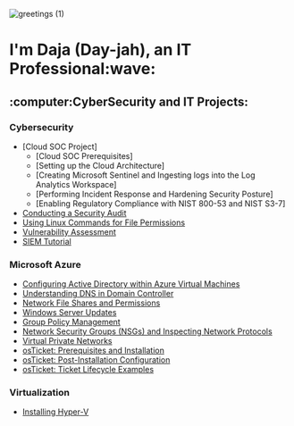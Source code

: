 ![greetings (1)](https://user-images.githubusercontent.com/109401839/212478916-224c7588-ae9d-41bf-ad0f-228ab2e0d110.gif)

<h1>I'm Daja (Day-jah), an IT Professional:wave:</h1>

<h2>:computer:CyberSecurity and IT Projects:</h2>
  
<h3>Cybersecurity</h3>

- [Cloud SOC Project]
   - [Cloud SOC Prerequisites]
   - [Setting up the Cloud Architecture]
   - [Creating Microsoft Sentinel and Ingesting logs into the Log Analytics Workspace]
   - [Performing Incident Response and Hardening Security Posture]
   - [Enabling Regulatory Compliance with NIST 800-53 and NIST S3-7]
- [Conducting a Security Audit](https://github.com/dajat/audit)
- [Using Linux Commands for File Permissions](https://github.com/dajat/linux)
- [Vulnerability Assessment](https://github.com/dajat/vulnerability-assessment)
- [SIEM Tutorial](https://github.com/dajat/SIEM_tutorial)

<h3>Microsoft Azure</h3>
  
- [Configuring Active Directory within Azure Virtual Machines](https://github.com/dajat/configure-ad)
- [Understanding DNS in Domain Controller](https://github.com/dajat/DNS-Azure)
- [Network File Shares and Permissions](https://github.com/dajat/network-file-share)
- [Windows Server Updates](https://github.com/dajat/ws-updates)
- [Group Policy Management](https://github.com/dajat/gp-policy)
- [Network Security Groups (NSGs) and Inspecting Network Protocols](https://github.com/dajat/nsg-protocols)
- [Virtual Private Networks](https://github.com/dajat/vpn-discover)
- [osTicket: Prerequisites and Installation](https://github.com/dajat/osticket-prereqs)
- [osTicket: Post-Installation Configuration](https://github.com/dajat/post-install-config)
- [osTicket: Ticket Lifecycle Examples](https://github.com/dajat/ticket-lifecycle)

<h3>Virtualization</h3>
  
- [Installing Hyper-V](https://github.com/dajat/hyper-v-demo)
